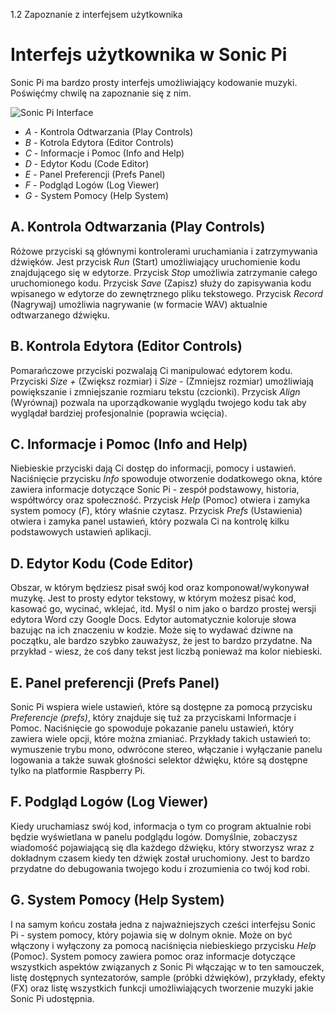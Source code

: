 1.2 Zapoznanie z interfejsem użytkownika

# Interfejs użytkownika w Sonic Pi

Sonic Pi ma bardzo prosty interfejs umożliwiający kodowanie muzyki. 
Poświęćmy chwilę na zapoznanie się z nim.

![Sonic Pi Interface](../images/tutorial/GUI.png)


* *A* - Kontrola Odtwarzania (Play Controls)
* *B* - Kotrola Edytora (Editor Controls)
* *C* - Informacje i Pomoc (Info and Help)
* *D* - Edytor Kodu (Code Editor)
* *E* - Panel Preferencji (Prefs Panel)
* *F* - Podgląd Logów (Log Viewer)
* *G* - System Pomocy (Help System)


## A. Kontrola Odtwarzania (Play Controls)

Różowe przyciski są głównymi kontrolerami uruchamiania i zatrzymywania 
dźwięków. Jest przycisk *Run* (Start) umożliwiający uruchomienie kodu 
znajdującego się w edytorze. Przycisk *Stop* umożliwia zatrzymanie całego 
uruchomionego kodu. Przycisk *Save* (Zapisz) służy do zapisywania kodu 
wpisanego w edytorze do zewnętrznego pliku tekstowego. Przycisk *Record* 
(Nagrywaj) umożliwia nagrywanie (w formacie WAV) aktualnie odtwarzanego 
dźwięku.

## B. Kontrola Edytora (Editor Controls)

Pomarańczowe przyciski pozwalają Ci manipulować edytorem kodu. Przyciski 
*Size +* (Zwiększ rozmiar) i *Size -* (Zmniejsz rozmiar) umożliwiają 
powiększanie i zmniejszanie rozmiaru tekstu (czcionki). Przycisk *Align* 
(Wyrównaj) pozwala na uporządkowanie wyglądu twojego kodu tak aby wyglądał 
bardziej profesjonalnie (poprawia wcięcia).

## C. Informacje i Pomoc (Info and Help)

Niebieskie przyciski dają Ci dostęp do informacji, pomocy i ustawień. 
Naciśnięcie przycisku *Info* spowoduje otworzenie dodatkowego okna, 
które zawiera informacje dotyczące Sonic Pi - zespół podstawowy, historia, 
współtwórcy oraz społeczność. Przycisk *Help* (Pomoc) otwiera i zamyka system 
pomocy (*F*), który właśnie czytasz. Przycisk *Prefs* (Ustawienia) otwiera 
i zamyka panel ustawień, który pozwala Ci na kontrolę kilku podstawowych 
ustawień aplikacji.

## D. Edytor Kodu (Code Editor)

Obszar, w którym będziesz pisał swój kod oraz komponował/wykonywał 
muzykę. Jest to prosty edytor tekstowy, w którym możesz pisać kod, 
kasować go, wycinać, wklejać, itd. Myśl o nim jako o bardzo prostej 
wersji edytora Word czy Google Docs. Edytor automatycznie koloruje 
słowa bazując na ich znaczeniu w kodzie. Może się to wydawać dziwne 
na początku, ale bardzo szybko zauważysz, że jest to bardzo przydatne. 
Na przykład - wiesz, że coś dany tekst jest liczbą ponieważ ma kolor 
niebieski.

## E. Panel preferencji (Prefs Panel)

Sonic Pi wspiera wiele ustawień, które są dostępne za pomocą przycisku 
*Preferencje (prefs)*, który znajduje się tuż za przyciskami Informacje 
i Pomoc. Naciśnięcie go spowoduje pokazanie panelu ustawień, który 
zawiera wiele opcji, które można zmianiać. Przykłady takich ustawień to: 
wymuszenie trybu mono, odwrócone stereo, włączanie i wyłączanie 
panelu logowania a także suwak głośności selektor dźwięku, które są 
dostępne tylko na platformie Raspberry Pi.

## F. Podgląd Logów (Log Viewer)

Kiedy uruchamiasz swój kod, informacja o tym co program aktualnie robi 
będzie wyświetlana w panelu podglądu logów. Domyślnie, zobaczysz wiadomość 
pojawiającą się dla każdego dźwięku, który stworzysz wraz z dokładnym 
czasem kiedy ten dźwięk został uruchomiony. Jest to bardzo przydatne 
do debugowania twojego kodu i zrozumienia co twój kod robi.

## G. System Pomocy (Help System)

I na samym końcu została jedna z najważniejszych cześci interfejsu 
Sonic Pi - system pomocy, który pojawia się w dolnym oknie. Może on być 
włączony i wyłączony za pomocą naciśnięcia niebieskiego przycisku *Help* 
(Pomoc). System pomocy zawiera pomoc oraz informacje dotyczące wszystkich 
aspektów związanych z Sonic Pi włączając w to ten samouczek, listę 
dostępnych syntezatorów, sample (próbki dźwięków), przykłady, efekty (FX) 
oraz listę wszystkich funkcji umożliwiających tworzenie muzyki jakie 
Sonic Pi udostępnia.
